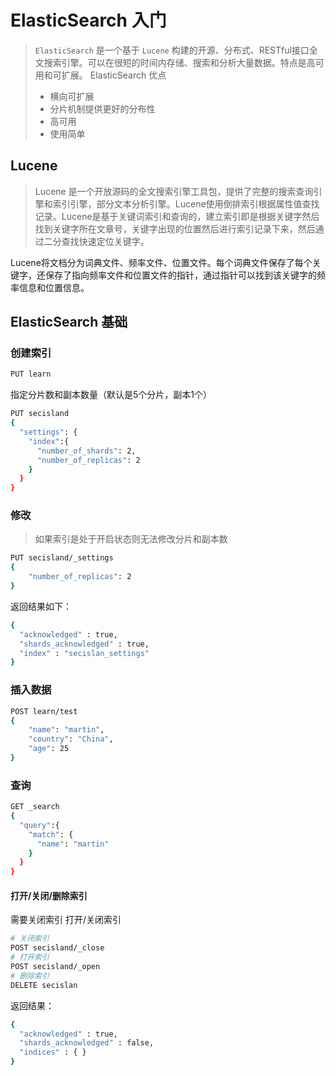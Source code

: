 # ElasticSearch 入门
> `ElasticSearch` 是一个基于 `Lucene` 构建的开源、分布式、RESTful接口全文搜索引擎。可以在很短的时间内存储、搜索和分析大量数据。特点是高可用和可扩展。
> ElasticSearch 优点
> * 横向可扩展
> * 分片机制提供更好的分布性
> * 高可用
> * 使用简单

## Lucene
> Lucene 是一个开放源码的全文搜索引擎工具包，提供了完整的搜索查询引擎和索引引擎，部分文本分析引擎。Lucene使用倒排索引根据属性值查找记录。Lucene是基于关键词索引和查询的，建立索引即是根据关键字然后找到关键字所在文章号，关键字出现的位置然后进行索引记录下来，然后通过二分查找快速定位关键字。

Lucene将文档分为词典文件、频率文件、位置文件。每个词典文件保存了每个关键字，还保存了指向频率文件和位置文件的指针，通过指针可以找到该关键字的频率信息和位置信息。

## ElasticSearch 基础

### 创建索引

``` bash
PUT learn
```
指定分片数和副本数量（默认是5个分片，副本1个）

``` bash
PUT secisland
{
  "settings": {
    "index":{
      "number_of_shards": 2,
      "number_of_replicas": 2
    }
  }
}
```
### 修改
> 如果索引是处于开启状态则无法修改分片和副本数

``` bash
PUT secisland/_settings
{
    "number_of_replicas": 2
}
```
返回结果如下：
``` bash
{
  "acknowledged" : true,
  "shards_acknowledged" : true,
  "index" : "secislan_settings"
}
```

### 插入数据

``` bash
POST learn/test
{
	"name": "martin",
	"country": "China",
	"age": 25
}
```

### 查询
``` bash
GET _search
{
  "query":{
    "match": {
      "name": "martin"
    }
  }
}

```

#### 打开/关闭/删除索引

需要关闭索引 
打开/关闭索引
``` bash
# 关闭索引
POST secisland/_close
# 打开索引
POST secisland/_open
# 删除索引
DELETE secislan
```
返回结果：
``` bash
{
  "acknowledged" : true,
  "shards_acknowledged" : false,
  "indices" : { }
}
```
